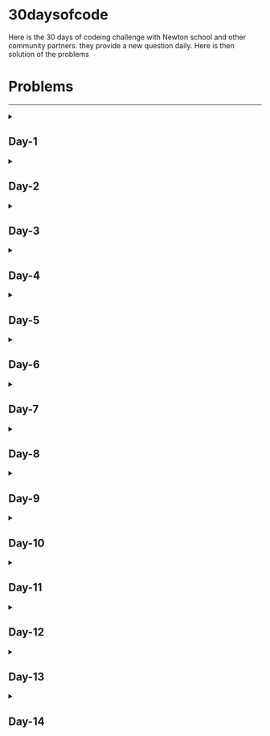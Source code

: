 # 30daysofcode

Here is the 30 days of codeing challenge with Newton school and other community partners. they provide a new question daily. Here is then solution of the problems

<h1>Problems</h1>
<hr>
<details>
  <summary><h2>Day-1</h2></summary>
  <p>Newton went to a mall. There are N items in a shop. For each i=1, 2, …, N, the price of the i- th item is Ai Rs. Newton has K coupons. Each coupon can be used on one item. You can use any number of coupons, possibly zero, on the same item. Using k coupons on an item with a price of a Rs allows him to buy it for max{a−kX, 0} Rs.
Print the minimum amount of money Newton needs to buy all the items.
Input
Input is given from Standard Input in the following format:
N K X
A1 A2..... AN

Constraints
1≤N≤2×10^5
1≤K, X≤10^9
1≤Ai ≤10^9

All values in the input are integers.
Output
Print the answer.
Example
Sample Input 1
5 4 7
8 3 10 5 13

Sample Output 1
12

Sample Input 2
5 100 7
8 3 10 5 13

Sample Output 2
0

Sample Input 3
20 815 60
2066 3193 2325 4030 3725 1669 1969 763 1653 159 5311 5341 4671 2374 4513 285 810 742 2981 202

Sample Output 3
112</p>

</details>

<details>
  <summary><h2>Day-2</h2></summary>
  <p>The students of Newton School threw a grand party to celebrate their hard work and achievements. They danced and sang the night away, enjoying delicious food and creating memories that would last a lifetime.
There are N guests in the party and N-1 relationships are given. The guests are numbered 1, 2,. , N. The i- th relationship depicts that guest ai and guest bi are friends.
Determine whether a guest exists or not who is a friend of all other guests.
Here, we only consider the direct friendship.
Input
Input is given from Standard Input in the following format:

N

a1 b1
a2 b2
a3 b3
.
.
.
.
an-1 bn-1

Constraints
3 ≤ N ≤ 10^5
1 ≤ ai, bi ≤ N
i≤N
Output
If a guest exists or who is a friend of all other guests, print "Yes" else print "No".
Example
Sample Input 1
5
1 4
2 4
3 4
4 5

Sample Output 1
Yes

Sample Input 2
4
2 4
1 4
2 3

Sample Output 2
No

Sample Input 3
10
3 10
4 10
9 10
1 10
7 10
5 10
2 10
8 10
6 10

Sample Output 3
Yes</p>

</details>

<details>
  <summary><h2>Day-3</h2></summary>
  <p>Edward participated in one maths competition. He was asked to find the number of ways to choose a pair of an even number and an odd number from the positive integers between 1 and N (inclusive). The order does not matter.
Input
The input line contains only one input N.

Constraints
2≤N≤100
N is an integer.
Output
Print the number of ways to choose a pair of an even number and an odd number from the positive integers between 1 and N (inclusive).
Example
Sample Input 1
3

Sample Output 1
2

Sample Input 2
6

Sample Output 2
9

Sample Input 3
11

Sample Output 3
30</p>

</details>

<details>
  <summary><h2>Day-4</h2></summary>
  <p>Newton loves EVEN numbers.

You are given two integers N and M. Generate 5 unique even numbers for Newton between N and M (excluding both).
Input
The first and the only line of input contains integer N and integer M.


Constraints
-103 <= N <=M <= 103

M - N > 10
Output
The only line of output contains 5 singly spaced integers satisfying the constraints.
Example
Sample Input
0 20

Sample Output
2 6 8 18 14</p>

</details>

<details>
  <summary><h2>Day-5</h2></summary>
  <p>Emily was playing with triplets. She was excited to find out how many triples of non-negative integers (a, b, c) satisfy a+b+c≤S and a×b×c≤T, where S & T are non-negative integers.
Input
The input line contains S, and T separated by space.

Constraints
0≤S≤100
0≤T≤10000
S and T are integers.
Output
Print the number of triples of non-negative integers (a, b, c) satisfying the conditions.
Example
Sample Input 1
1 0

Sample Output 1
4

Sample Input 2
2 5

Sample Output 2
10

Sample Input 3
10 10

Sample Output 3
213</p>

</details>

<details>
  <summary><h2>Day-6</h2></summary>
  <p>Abhas likes to play with numbers. He is given integers N and K. Find the number of triples (a, b, c) of positive integers not greater than N such that a+b, b+c, and c+a are all multiples of K. The order of a, b, and c does matter, and some of them can be the same.
Input
The input line contains N and K separated by space.


Constraints
1≤N, K≤2×10^5

N and K are integers.
Output
Print the number of triples (a, b, c) of positive integers not greater than N such that a+b, b+c, and c+a are all multiples of K.
Example
Sample Input 1
3 2

Sample Output 1
9

Sample Input 2
5 3

Sample Output 2
1

Sample Input 3
35897 932

Sample Output 3
114191</p>

</details>

<details>
  <summary><h2>Day-7</h2></summary>
  <p>You are given two strings S and T. Determine whether it is possible to make S and T equal by doing the following operation at most once:

Choose two adjacent characters in S and swap them.

Note that it is allowed to choose not to do the operation.
Input
The input line contains two strings in separate lines.

Constraints
Each of S and T is a string of length between 2 and 100 (inclusive) consisting of lowercase English letters.
S and T have the same length.
Output
If it is possible to make S and T equal by doing the operation in Problem Statement at most once, print Yes; otherwise, print No.
Example
Sample Input 1
abc
acb

Sample Output 1
Yes

Sample Input 2
aabb
bbaa

Sample Output 2
No

Sample Input 3
abcde
abcde

Sample Output 3
Yes</p>

</details>

<details>
  <summary><h2>Day-8</h2></summary>
  <p><pre>You are given strings S and T consisting of lowercase English letters. Determine whether T is a (contiguous) substring of S.

A string Y is said to be a (contiguous) substring of X if and only if Y can be obtained by performing the operation below on X zero or more times.

Do one of the following.
i) Delete the first character in X.
ii) Delete the last character in X.
For instance, the tag is a (contiguous) substring of voltage, while ace is not a (contiguous) substring of atcoder.
Input
The input is given from Standard Input in the following format:
S
T

Constraints
S and T consist of lowercase English letters.
1≤∣S∣, ∣T∣≤100 (∣X∣ denotes the length of a string X. )
Output
If T is a (contiguous) substring of S, print Yes; otherwise, print No.
Example
Sample Input 1
voltage
tag
Sample Output 1
Yes

Sample Input 2
gorilla
gorillagorillagorilla
Sample Output 2
No</pre></p>
</details>

<details>
  <summary><h2>Day-9</h2></summary>
  <p><pre>Bob is at the origin of a number line. He wants to reach a goal at coordinate X.
There is a wall at coordinate Y, which Bob cannot go beyond at first. However, after picking up a hammer at coordinate Z, he can destroy that wall and pass through.
Determine whether Bob can reach the goal. If he can, find the minimum total distance he needs to travel to do so.
Input
The input is given from Standard Input in the following format:

X Y Z

Constraints
−1000≤X, Y, Z≤1000
X, Y, and Z are distinct, and none of them is 0.
All values in the input are integers.
Output
If Bob can reach the goal, print the minimum total distance he needs to travel to do so. If he cannot, print -1 instead.
Example
Sample Input 1
10 -10 1
Sample Output 1
10

Sample Input 2
20 10 -10
Sample Output 2
40</pre></p>
</details>

<details>
  <summary><h2>Day-10</h2></summary>
  <p><pre>There are A Bacterias.
Each time Jerry shouts, the bacterias multiply by K times.
In order to have B or more slimes, at least how many times does Jerry need to shout?
Input
Input is given from Standard Input in the following format:
A B K

Constraints
1≤A≤B≤10^9
2≤K≤10^9
All values in input are integers.
Output
Print the answer.
Example
Sample Input 1
1 4 2
Sample Output 1
2

Sample Input 2
7 7 10
Sample Output 2
0

Sample Input 3
31 415926 5
Sample Output 3
6</pre></p>
</details>

<details>
  <summary><h2>Day-11</h2></summary>
  <p><pre>
  Mahi hates the number 7.

We are interested in integers without the digit 7 in both decimal and octal. How many such integers are there between 1 and N (inclusive)?
Input
Input is given from Standard Input in the following format:
N

Constraints
1≤N≤10^5

N is an integer.
Output
Print an integer representing the answer.
Example
Sample Input 1
20
Sample Output 1
17
Sample Input 2
100000
Sample Output 2
30555</pre>
  </p>
</details>

<details>
  <summary><h2>Day-12</h2></summary>
  <p><pre>Alexa Loves to play with 0's and 2's. Among the positive integers that consist of 0's and 2's when written in base 10, he wanted to find the Kth smallest integer. Help him find that.
Input
Input is given from Standard Input in the following format:

K
Output
Print the answer as an integer.
Here, the exact value must be printed as an integer, even if it is big. Unnecessary leading zeros such as 0523 are not allowed.
Example
Sample Input 1
3
Sample Output 1
22

Sample Input 2
11
Sample Output 2
2022

Sample Input 3
923423423420220108
Sample Output 3
220022020000202020002022022000002020002222002200002022002200</pre></p>
</details>

<details>
  <summary><h2>Day-13</h2></summary>
  <p><pre>You are given a sequence of length N consisting of integers:
A=(A1, A2,...., AN)
Find the smallest non-negative integer not in (A1, A2,....,AN).
Input
The input contains N and elements of sequence separated by a new line.
N
A1, A2,. , AN

Constraints
1≤N≤2000
0≤Ai≤2000
All values in the input are integers.
Output
Print the answer.
Example
Sample Input 1
8
0 3 2 6 2 1 0 0
Sample Output 1
4

Sample Input 2
3
2000 2000 2000
Sample Output 2
0</pre></p>
</details>

<details>
  <summary><h2>Day-14</h2></summary>
  <p><pre>Alexa loves to play with strings. She is given a string S consisting of lowercase English letters.
If 'a' appears in S, print the last index at which it appears; otherwise, print −1. (The index starts at 1. )
Input
The input contains only one string.
S

Constraints
1 <= |S| <= 100
Output
Print the answer.
Example
Sample Input 1
abcdaxayz
Sample Output 1
7

Sample Input 2
bcbbbz
Sample Output 2
-1</pre></p>
</details>
